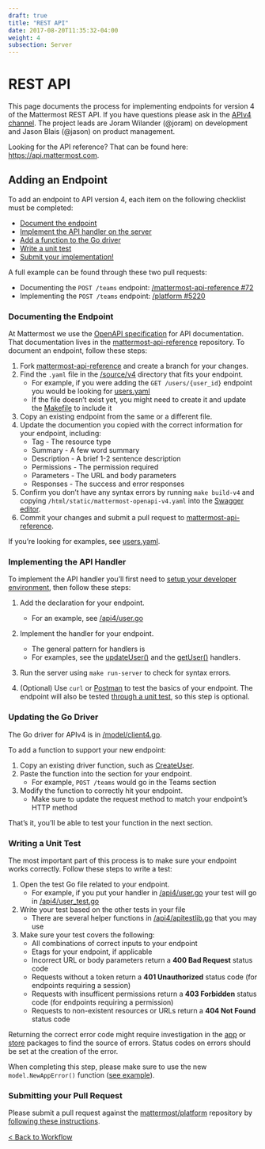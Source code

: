 ```yaml
---
draft: true
title: "REST API"
date: 2017-08-20T11:35:32-04:00
weight: 4
subsection: Server
---
```


# REST API

<div class="section" id="apiv4-development-process">
<p>This page documents the process for implementing endpoints for version 4 of the Mattermost REST API. If you
have questions please ask in the <a class="reference external" href="https://pre-release.mattermost.com/core/channels/apiv4">APIv4
channel</a>. The
project leads are Joram Wilander (&#64;joram) on development and Jason Blais
(&#64;jason) on product management.</p>
<p>Looking for the API reference? That can be found here: <a class="reference external" href="https://api.mattermost.com">https://api.mattermost.com</a>.</p>
<div class="section" id="adding-an-endpoint">
<h2>Adding an Endpoint</h2>
<p>To add an endpoint to API version 4, each item on the following checklist must be completed:</p>
<ul class="simple">
<li><a class="reference external" href="https://docs.mattermost.com/developer/api4.html#documenting-the-endpoint">Document the
endpoint</a></li>
<li><a class="reference external" href="https://docs.mattermost.com/developer/api4.html#implementing-the-api-handler">Implement the API handler on the
server</a></li>
<li><a class="reference external" href="https://docs.mattermost.com/developer/api4.html#updating-the-go-driver">Add a function to the Go
driver</a></li>
<li><a class="reference external" href="https://docs.mattermost.com/developer/api4.html#writing-a-unit-test">Write a unit
test</a></li>
<li><a class="reference external" href="https://docs.mattermost.com/developer/api4.html#submitting-your-pull-request">Submit your
implementation!</a></li>
</ul>
<p>A full example can be found through these two pull requests:</p>
<ul class="simple">
<li>Documenting the <code class="docutils literal"><span class="pre">POST</span> <span class="pre">/teams</span></code> endpoint: <a class="reference external" href="https://github.com/mattermost/mattermost-api-reference/pull/72">/mattermost-api-reference #72</a></li>
<li>Implementing the <code class="docutils literal"><span class="pre">POST</span> <span class="pre">/teams</span></code> endpoint: <a class="reference external" href="https://github.com/mattermost/platform/pull/5220">/platform #5220</a></li>
</ul>
<div class="section" id="documenting-the-endpoint">
<h3>Documenting the Endpoint</h3>
<p>At Mattermost we use the <a class="reference external" href="https://github.com/OAI/OpenAPI-Specification/blob/master/versions/2.0.md">OpenAPI
specification</a>
for API documentation. That documentation lives in the
<a class="reference external" href="https://github.com/mattermost/mattermost-api-reference">mattermost-api-reference</a>
repository. To document an endpoint, follow these steps:</p>
<ol class="arabic simple">
<li>Fork
<a class="reference external" href="https://github.com/mattermost/mattermost-api-reference">mattermost-api-reference</a>
and create a branch for your changes.</li>
<li>Find the <code class="docutils literal"><span class="pre">.yaml</span></code> file in the
<a class="reference external" href="https://github.com/mattermost/mattermost-api-reference/tree/master/v4/source">/source/v4</a>
directory that fits your endpoint.<ul>
<li>For example, if you were adding the <code class="docutils literal"><span class="pre">GET</span> <span class="pre">/users/{user_id}</span></code> endpoint you would be looking for <a class="reference external" href="https://github.com/mattermost/mattermost-api-reference/blob/master/v4/source/users.yaml">users.yaml</a></li>
<li>If the file doesn’t exist yet, you might need to create it and update the <a class="reference external" href="https://github.com/mattermost/mattermost-api-reference/tree/master/Makefile">Makefile</a> to include it</li>
</ul>
</li>
<li>Copy an existing endpoint from the same or a different file.</li>
<li>Update the documention you copied with the correct information for
your endpoint, including:<ul>
<li>Tag - The resource type</li>
<li>Summary - A few word summary</li>
<li>Description - A brief 1-2 sentence description</li>
<li>Permissions - The permission required</li>
<li>Parameters - The URL and body parameters</li>
<li>Responses - The success and error responses</li>
</ul>
</li>
<li>Confirm you don’t have any syntax errors by running <code class="docutils literal"><span class="pre">make</span> <span class="pre">build-v4</span></code>
and copying <code class="docutils literal"><span class="pre">/html/static/mattermost-openapi-v4.yaml</span></code> into the
<a class="reference external" href="http://editor.swagger.io">Swagger editor</a>.</li>
<li>Commit your changes and submit a pull request to
<a class="reference external" href="https://github.com/mattermost/mattermost-api-reference">mattermost-api-reference</a>.</li>
</ol>
<p>If you’re looking for examples, see
<a class="reference external" href="https://github.com/mattermost/mattermost-api-reference/blob/master/v4/source/users.yaml">users.yaml</a>.</p>
</div>
<div class="section" id="implementing-the-api-handler">
<h3>Implementing the API Handler</h3>
<p>To implement the API handler you’ll first need to <a class="reference external" href="https://docs.mattermost.com/developer/developer-setup.html">setup your developer
environment</a>, then follow these steps:</p>
<ol class="arabic">
<li><p class="first">Add the declaration for your endpoint.</p>
<ul class="simple">
<li>For an example, see <a class="reference external" href="https://github.com/mattermost/platform/tree/master/api4/user.go">/api4/user.go</a></li>
</ul>
</li>
<li><p class="first">Implement the handler for your endpoint.</p>
<ul class="simple">
<li>The general pattern for handlers is</li>
</ul>
<ul class="simple">
<li>For examples, see the <a class="reference external" href="https://github.com/mattermost/platform/tree/master/api4/user.go#L86">updateUser()</a> and the <a class="reference external" href="https://github.com/mattermost/platform/tree/master/api4/user.go#L58">getUser()</a> handlers.</li>
</ul>
</li>
<li><p class="first">Run the server using <code class="docutils literal"><span class="pre">make</span> <span class="pre">run-server</span></code> to check for syntax errors.</p>
</li>
<li><p class="first">(Optional) Use <code class="docutils literal"><span class="pre">curl</span></code> or <a class="reference external" href="https://www.getpostman.com/">Postman</a> to test the basics of your endpoint. The endpoint will also be tested <a class="reference external" href="https://docs.mattermost.com/developer/api4.html#writing-a-unit-test">through a unit test</a>, so this step is optional.</p>
</li>
</ol>
</div>
<div class="section" id="updating-the-go-driver">
<h3>Updating the Go Driver</h3>
<p>The Go driver for APIv4 is in <a class="reference external" href="https://github.com/mattermost/platform/tree/master/model/client4.go">/model/client4.go</a>.</p>
<p>To add a function to support your new endpoint:</p>
<ol class="arabic simple">
<li>Copy an existing driver function, such as <a class="reference external" href="https://github.com/mattermost/platform/tree/master/model/client4.go#L186">CreateUser</a>.</li>
<li>Paste the function into the section for your endpoint.<ul>
<li>For example, <code class="docutils literal"><span class="pre">POST</span> <span class="pre">/teams</span></code> would go in the Teams section</li>
</ul>
</li>
<li>Modify the function to correctly hit your endpoint.<ul>
<li>Make sure to update the request method to match your endpoint’s HTTP method</li>
</ul>
</li>
</ol>
<p>That’s it, you’ll be able to test your function in the next section.</p>
</div>
<div class="section" id="writing-a-unit-test">
<h3>Writing a Unit Test</h3>
<p>The most important part of this process is to make sure your endpoint
works correctly. Follow these steps to write a test:</p>
<ol class="arabic simple">
<li>Open the test Go file related to your endpoint.<ul>
<li>For example, if you put your handler in <a class="reference external" href="https://github.com/mattermost/platform/tree/master/api4/user.go">/api4/user.go</a> your test will go in <a class="reference external" href="https://github.com/mattermost/platform/tree/master/api4/user_test.go">/api4/user_test.go</a></li>
</ul>
</li>
<li>Write your test based on the other tests in your file<ul>
<li>There are several helper functions in <a class="reference external" href="https://github.com/mattermost/platform/tree/master/api4/apitestlib.go">/api4/apitestlib.go</a> that you may use</li>
</ul>
</li>
<li>Make sure your test covers the following:<ul>
<li>All combinations of correct inputs to your endpoint</li>
<li>Etags for your endpoint, if applicable</li>
<li>Incorrect URL or body parameters return a <strong>400 Bad Request</strong> status code</li>
<li>Requests without a token return a <strong>401 Unauthorized</strong> status code (for endpoints requiring a session)</li>
<li>Requests with insufficent permissions return a <strong>403 Forbidden</strong> status code (for endpoints requiring a permission)</li>
<li>Requests to non-existent resources or URLs return a <strong>404 Not Found</strong> status code</li>
</ul>
</li>
</ol>
<p>Returning the correct error code might require investigation in the
<a class="reference external" href="https://github.com/mattermost/platform/tree/master/app">app</a> or
<a class="reference external" href="https://github.com/mattermost/platform/tree/master/store">store</a>
packages to find the source of errors. Status codes on errors should be
set at the creation of the error.</p>
<p>When completing this step, please make sure to
use the new <code class="docutils literal"><span class="pre">model.NewAppError()</span></code> function (<a class="reference external" href="https://github.com/mattermost/platform/tree/master/store/sql_user_store.go#L112">see example</a>).</p>
</div>
<div class="section" id="submitting-your-pull-request">
<h3>Submitting your Pull Request</h3>
<p>Please submit a pull request against the
<a class="reference external" href="https://github.com/mattermost/platform">mattermost/platform</a>
repository by <a class="reference external" href="https://docs.mattermost.com/developer/contribution-guide.html#preparing-a-pull-request">following these instructions</a>.</p>
</div>
</div>
</div>

<div style="margin-top: 15px;">
<span class="pull-left"><a href="/contribute/server/developer-workflow/">< Back to Workflow</a></span>
</div>
<br/>
